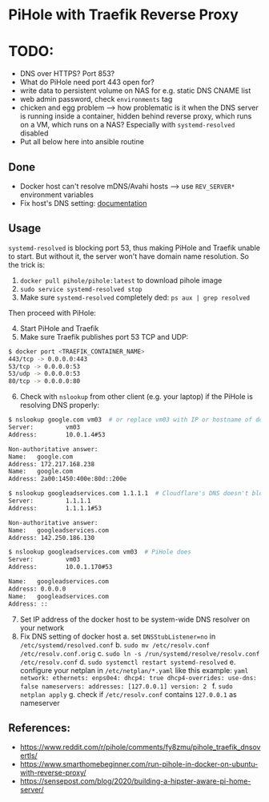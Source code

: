 # PiHole with Traefik Reverse Proxy

# TODO:
- DNS over HTTPS? Port 853?
- What do PiHole need port 443 open for?
- write data to persistent volume on NAS for e.g. static DNS CNAME list
- web admin password, check `environments` tag
- chicken and egg problem --> how problematic is it when the DNS server is
  running inside a container, hidden behind reverse proxy, which runs on a VM,
  which runs on a NAS? Especially with `systemd-resolved` disabled
- Put all below here into ansible routine

## Done
- Docker host can't resolve mDNS/Avahi hosts --> use `REV_SERVER*` environment
  variables
- Fix host's DNS setting: [documentation](https://github.com/pi-hole/docker-pi-hole/#installing-on-ubuntu)

## Usage
`systemd-resolved` is blocking port 53, thus making PiHole and Traefik unable to
start. But without it, the server won't have domain name resolution. So the
trick is:

1. `docker pull pihole/pihole:latest` to download pihole image
2. `sudo service systemd-resolved stop`
3. Make sure `systemd-resolved` completely ded: `ps aux | grep resolved`

Then proceed with PiHole:

4. Start PiHole and Traefik
5. Make sure Traefik publishes port 53 TCP and UDP:

```bash
$ docker port <TRAEFIK_CONTAINER_NAME>
443/tcp -> 0.0.0.0:443
53/tcp -> 0.0.0.0:53
53/udp -> 0.0.0.0:53
80/tcp -> 0.0.0.0:80
```

6. Check with `nslookup` from other client (e.g. your laptop) if the PiHole is
   resolving DNS properly:

```bash
$ nslookup google.com vm03  # or replace vm03 with IP or hostname of docker host
Server:         vm03
Address:        10.0.1.4#53

Non-authoritative answer:
Name:   google.com
Address: 172.217.168.238
Name:   google.com
Address: 2a00:1450:400e:80d::200e

$ nslookup googleadservices.com 1.1.1.1  # Cloudflare's DNS doesn't block evil domain
Server:         1.1.1.1
Address:        1.1.1.1#53

Non-authoritative answer:
Name:   googleadservices.com
Address: 142.250.186.130

$ nslookup googleadservices.com vm03  # PiHole does
Server:         vm03
Address:        10.0.1.170#53

Name:   googleadservices.com
Address: 0.0.0.0
Name:   googleadservices.com
Address: ::

```

7. Set IP address of the docker host to be system-wide DNS resolver on your
   network
8. Fix DNS setting of docker host
    a. set `DNSStubListener=no` in `/etc/systemd/resolved.conf`
    b. `sudo mv /etc/resolv.conf /etc/resolv.conf.orig`
    c. `sudo ln -s /run/systemd/resolve/resolv.conf /etc/resolv.conf`
    d. `sudo systemctl restart systemd-resolved`
    e. configure your netplan in `/etc/netplan/*.yaml` like this example:
        ```yaml
        network:
            ethernets:
                enps0e4:
                    dhcp4: true
                    dhcp4-overrides:
                        use-dns: false
                    nameservers:
                        addresses: [127.0.0.1]
            version: 2
        ```
    f. `sudo netplan apply`
    g. check if `/etc/resolv.conf` contains `127.0.0.1` as nameserver


## References:
- https://www.reddit.com/r/pihole/comments/fy8zmu/pihole_traefik_dnsovertls/
- https://www.smarthomebeginner.com/run-pihole-in-docker-on-ubuntu-with-reverse-proxy/
- https://sensepost.com/blog/2020/building-a-hipster-aware-pi-home-server/
